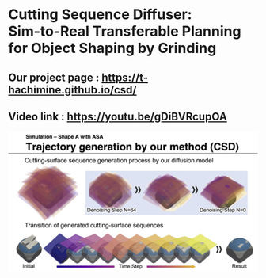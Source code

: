 # Cutting Sequence Diffuser:<br> Sim-to-Real Transferable Planning for Object Shaping by Grinding
## Our project page : https://t-hachimine.github.io/csd/

<!-- ## Paper : https://arxiv.org/abs/2308.02150 -->
## Video link : https://youtu.be/gDiBVRcupOA
[![Alt text](figure/video_top.png)](https://youtu.be/gDiBVRcupOA)